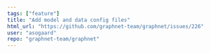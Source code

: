 ```yaml
---
tags: ["feature"]
title: "Add model and data config files"
html_url: "https://github.com/graphnet-team/graphnet/issues/226"
user: "asogaard"
repo: "graphnet-team/graphnet"
---
```


